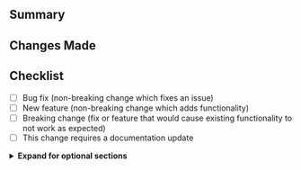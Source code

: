 ## Summary

<!-- Provide a concise summary "Why are the changes needed"?
Include any relevant links, such as Jira tickets, Slack discussions,
or design documents. -->

## Changes Made

<!-- Describe the specific changes that have been made in this pull
request. Provide details on the approach taken to address the problem
and any notable implementation details. -->

## Checklist

- [ ] Bug fix (non-breaking change which fixes an issue)
- [ ] New feature (non-breaking change which adds functionality)
- [ ] Breaking change (fix or feature that would cause existing functionality to not work as expected)
- [ ] This change requires a documentation update

<!-- Optional Sections -->
<details>
<summary><strong>Expand for optional sections</strong></summary>

## Screenshots

<!-- If the changes are visual, including screenshots or GIFs can
help reviewers understand them more easily. -->

## Related issues

<!-- A link to any related issues or bugs that the pull request
addresses, connecting the code's context with the problem it
solves. -->

## Testing instructions

<!-- Instructions on how to test the changes made in the pull
request, helping reviewers validate the code. -->

## Special notes for your reviewer

<!-- If there are any specific instructions or considerations you
want to highlight for the reviewer, include them in this section. -->

</details>
<!-- End of Optional Sections -->